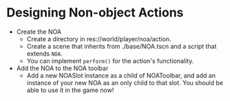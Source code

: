 # Designing Non-object Actions

- Create the NOA
  - Create a directory in res://world/player/noa/action.
  - Create a scene that inherits from ./base/NOA.tscn and a script that extends `NOA`.
  - You can implement `perform()` for the action's functionality.
- Add the NOA to the NOA toolbar
  - Add a new NOASlot instance as a child of NOAToolbar, and add an instance of your new NOA as an only child to that slot. You should be able to use it in the game now!
